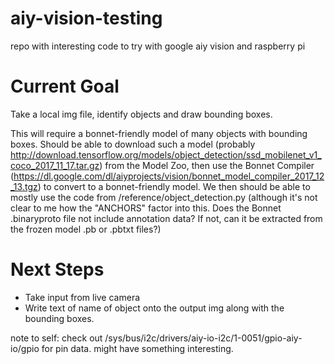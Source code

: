 # aiy-vision-testing
repo with interesting code to try with google aiy vision and raspberry pi

# Current Goal
Take a local img file, identify objects and draw bounding boxes.

This will require a bonnet-friendly model of many objects with bounding boxes. Should be able to download such a model (probably http://download.tensorflow.org/models/object_detection/ssd_mobilenet_v1_coco_2017_11_17.tar.gz) from the Model Zoo, then use the Bonnet Compiler (https://dl.google.com/dl/aiyprojects/vision/bonnet_model_compiler_2017_12_13.tgz) to convert to a bonnet-friendly model.  We then should be able to mostly use the code from /reference/object_detection.py (although it's not clear to me how the "ANCHORS" factor into this. Does the Bonnet .binaryproto file not include annotation data?  If not, can it be extracted from the frozen model .pb or .pbtxt files?)

# Next Steps
- Take input from live camera
- Write text of name of object onto the output img along with the bounding boxes.

note to self: check out /sys/bus/i2c/drivers/aiy-io-i2c/1-0051/gpio-aiy-io/gpio for pin data. might have something interesting.
